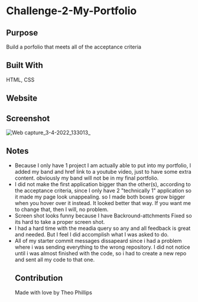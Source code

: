 # Challenge-2-My-Portfolio

## Purpose
Build a porfolio that meets all of the acceptance criteria

## Built With
HTML, CSS

## Website

## Screenshot
![Web capture_3-4-2022_133013_](https://user-images.githubusercontent.com/100390351/161447251-8bdfbe57-eeb3-4fd5-81cc-cbc090be9c31.jpeg)

## Notes
<ul>
  <li>
  Because I only have 1 project I am actually able to put into my portfolio, I added my band and href link to a youtube video, just to have some extra content. 
  obviously my band will not be in my final portfolio.
  </li>
  <li>
  I did not make the first application bigger than the other(s), according to the acceptance criteria, since I only have 2 "technically 1" application so it made my     page look unappealing. so I made both boxes grow bigger when you hover over it instead. It looked better that way. If you want me to change that, then I will, no         problem.
  </li>
  <li>
  Screen shot looks funny because I have Backround-attchments Fixed so its hard to take a proper screen shot.
  </li>
  <li>
  I had a hard time with the meadia query so any and all feedback is great and needed. But I feel I did accomplish what I was asked to do.
  </li>
  <li> 
  All of my starter commit messages dissapeard since i had a problem where i was sending everything to the wrong repository. I did not notice until i was almost       finished with the code, so i had to create a new repo and sent all my code to that one.
  </li>

  ## Contribution 
  Made with love by Theo Phillips

